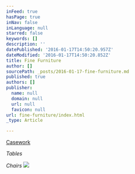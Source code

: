 ```yaml
---
inFeed: true
hasPage: true
inNav: false
inLanguage: null
starred: false
keywords: []
description: ''
datePublished: '2016-01-17T14:50:20.957Z'
dateModified: '2016-01-17T14:50:20.852Z'
title: Fine Furniture
author: []
sourcePath: _posts/2016-01-17-fine-furniture.md
published: true
authors: []
publisher:
  name: null
  domain: null
  url: null
  favicon: null
url: fine-furniture/index.html
_type: Article

---
```

[Casework][0]

_Tables_

_Chairs_
![](https://the-grid-user-content.s3-us-west-2.amazonaws.com/3ed96a04-465d-45f5-a6c9-c6dd7d34425a.jpg)

[0]: null